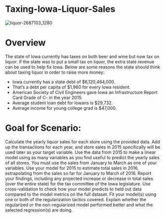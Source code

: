 # Taxing-Iowa-Liquor-Sales

![liquor-2687103_1280](https://user-images.githubusercontent.com/35437820/38502789-5ac5b04e-3bde-11e8-959e-8edd9e592683.jpg)

# Overview
The state of Iowa currently has taxes on both beer and wine but now tax on liquor. If the state was to put a small tax on liquor, the extra state revenue can be used to help fix Iowa. Below are some reasons the state should think about taxing liquor in order to raise more money:

- Iowa currently has a state debt of $6,120,464,000.
- That’s a debt per capita of $1,960 for every Iowa resident.
- American Society of Civil Engineers gave Iowa an Infrastructure Report Card Grade of C- in the year 2015. 
- Average student loan debt for Iowans is $29,732.
- Average income for young college grad is $47,000. 

# Goal for Scenario:

Calculate the yearly liquor sales for each store using the provided data. Add up the transactions for each year, and store sales in 2015 specifically will be used later as your target variable. Use the data from 2015 to make a linear model using as many variables as you find useful to predict the yearly sales of all stores. You must use the sales from January to March as one of your variables. Use your model for 2015 to estimate total sales in 2016, extrapolating from the sales so far for January to March of 2016. Report your findings, including any projected increase or decrease in total sales (over the entire state) for the tax committee of the Iowa legislature. Use cross-validation to check how your model predicts to held out data compared to the model metrics on the full dataset. Fit your model(s) using one or both of the regularization tactics covered. Explain whether the regularized or the non-regularized model performed better and what the selected regression(s) are doing. 
